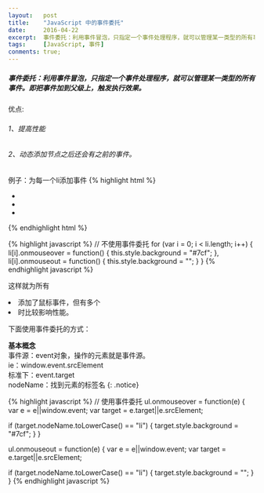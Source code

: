 ```yaml
---
layout:   post
title:    "JavaScript 中的事件委托"
date:     2016-04-22
excerpt:  事件委托：利用事件冒泡，只指定一个事件处理程序，就可以管理某一类型的所有事件。即把事件加到父级上，触发执行效果。
tags:     [JavaScript, 事件]
conments: true;
---
```


##### 事件委托：利用事件冒泡，只指定一个事件处理程序，就可以管理某一类型的所有事件。即把事件加到父级上，触发执行效果。
优点:
###### 1、提高性能
###### 2、动态添加节点之后还会有之前的事件。
例子：为每一个li添加事件
{% highlight html %}
<ul>
    <li></li>
    <li></li>
    <li></li>
</ul>
{% endhighlight html %}

{% highlight javascript %}
// 不使用事件委托
for (var i = 0; i < li.length; i++) {
  li[i].onmouseover = function() {
    this.style.background = "#7cf";
  },
  li[i].onmouseout = function() {
    this.style.background = "";
  }
}
{% endhighlight javascript %}

这样就为所有<li>添加了鼠标事件，但有多个<li>时比较影响性能。

下面使用事件委托的方式：

**基本概念**  
事件源：event对象，操作的元素就是事件源。  
ie：window.event.srcElement  
标准下：event.target  
nodeName：找到元素的标签名
{: .notice}

{% highlight javascript %}
// 使用事件委托
ul.onmouseover = function(e) {
  var e = e||window.event;
  var target = e.target||e.srcElement;

  if (target.nodeName.toLowerCase() == "li") {
    target.style.background = "#7cf";
  }
}

ul.onmouseout = function(e) {
  var e = e||window.event;
  var target = e.target||e.srcElement;

  if (target.nodeName.toLowerCase() == "li") {
    target.style.background = "";
  }
}
{% endhighlight javascript %}
